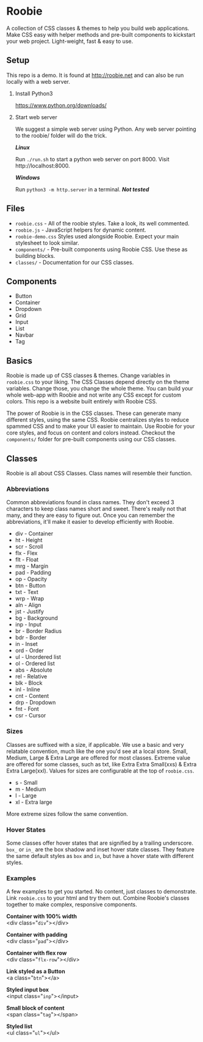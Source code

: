 # Roobie

A collection of CSS classes & themes to help you build web applications.  Make CSS easy with helper methods and pre-built components to kickstart your web project.  Light-weight, fast & easy to use.

## Setup

This repo is a demo.  It is found at http://roobie.net and can also be run locally with a web server.

1. Install Python3

    https://www.python.org/downloads/

2. Start web server

    We suggest a simple web server using Python.  Any web server pointing to the roobie/ folder will do the trick.

    ***Linux***

    Run `./run.sh` to start a python web server on port 8000.  Visit http://localhost:8000.

    ***Windows***

    Run `python3 -m http.server` in a terminal.  ***Not tested***


## Files

- `roobie.css` - All of the roobie styles.  Take a look, its well commented.
- `roobie.js` -  JavaScript helpers for dynamic content.
- `roobie-demo.css` Styles used alongside Roobie.  Expect your main stylesheet to look similar.
- `components/` - Pre-built components using Roobie CSS.  Use these as building blocks. 
- `classes/` - Documentation for our CSS classes.

## Components

- Button
- Container
- Dropdown
- Grid
- Input
- List
- Navbar
- Tag

## Basics

Roobie is made up of CSS classes & themes.  Change variables in `roobie.css` to your liking.  The CSS Classes depend directly on the theme variables.  Change those, you change the whole theme.  You can build your whole web-app with Roobie and not write any CSS except for custom colors.  This repo is a website built entirely with Roobie CSS.

The power of Roobie is in the CSS classes.  These can generate many different styles, using the same CSS.  Roobie centralizes styles to reduce spammed CSS and to make your UI easier to maintain.  Use Roobie for your core styles, and focus on content and colors instead. Checkout the `components/` folder for pre-built components using our CSS classes.

## Classes

Roobie is all about CSS Classes.  Class names will resemble their function.

### Abbreviations

Common abbreviations found in class names. They don't exceed 3 characters to keep class names short and sweet. There's really not that many, and they are easy to figure out.  Once you can remember the abbreviations, it'll make it easier to develop efficiently with Roobie.

- div - Container
- ht - Height
- scr - Scroll
- flx - Flex
- flt - Float
- mrg - Margin
- pad - Padding
- op - Opacity
- btn - Button
- txt - Text
- wrp - Wrap
- aln - Align
- jst - Justify
- bg - Background
- inp - Input
- br - Border Radius
- bdr - Border
- in - Inset
- ord - Order
- ul - Unordered list
- ol - Ordered list
- abs - Absolute
- rel - Relative
- blk - Block
- inl - Inline
- cnt - Content
- drp - Dropdown
- fnt - Font
- csr - Cursor

### Sizes

Classes are suffixed with a size, if applicable. We use a basic and very relatable convention, much like the one you'd see at a local store.  Small, Medium, Large & Extra Large are offered for most classes.  Extreme value are offered for some classes, such as txt, like Extra Extra Small(xxs) & Extra Extra Large(xxl).  Values for sizes are configurable at the top of `roobie.css`. 

- s - Small
- m - Medium
- l - Large
- xl - Extra large

More extreme sizes follow the same convention.

### Hover States

Some classes offer hover states that are signified by a trailing underscore.  `box_` or `in_` are the box shadow and inset hover state classes.  They feature the same default styles as `box` and `in`, but have a hover state with different styles.

### Examples

A few examples to get you started. No content, just classes to demonstrate. Link `roobie.css` to your html and try them out.
Combine Roobie's classes together to make complex, responsive components.

**Container with 100% width**<br />
&lt;div class="`div`">&lt;/div>

**Container with padding**<br />
&lt;div class="`pad`">&lt;/div>

**Container with flex row**<br />
&lt;div class="`flx-row`">&lt;/div>

**Link styled as a Button**<br />
&lt;a class="`btn`">&lt;/a>

**Styled input box**<br />
&lt;input class="`inp`">&lt;/input>

**Small block of content**<br />
&lt;span class="`tag`">&lt;/span>

**Styled list**<br />
&lt;ul class="`ul`">&lt;/ul>

